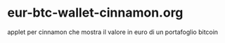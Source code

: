 # eur-btc-wallet-cinnamon.org
applet per cinnamon che mostra il valore in euro di un portafoglio bitcoin
